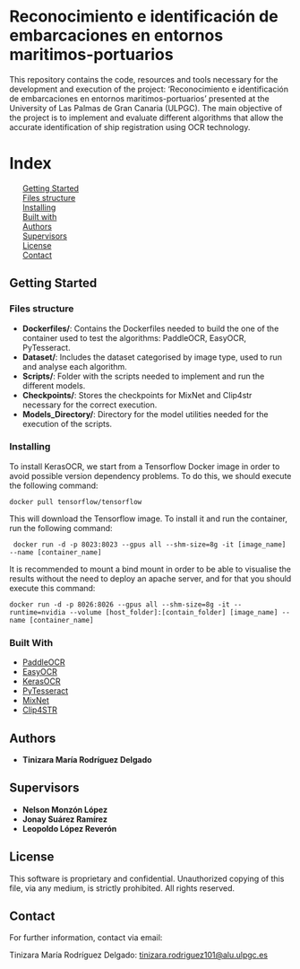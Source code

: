 # Reconocimiento e identificación de embarcaciones en entornos maritimos-portuarios

This repository contains the code, resources and tools necessary for the development and execution of the project: ‘Reconocimiento e identificación de embarcaciones en entornos maritimos-portuarios’ presented at the University of Las Palmas de Gran Canaria (ULPGC).
The main objective of the project is to implement and evaluate different algorithms that allow the accurate identification of ship registration using OCR technology.


# Index
<ul style="list-style-type: none;">
  <li style="list-style-type: none;"><strong></strong><a href="#2">Getting Started</a></li>
  <li style="list-style-type: none;"><strong></strong><a href="#3">Files structure</a></li>
  <li style="list-style-type: none;"><strong></strong><a href="#4">Installing</a></li>
  <li style="list-style-type: none;"><strong></strong><a href="#5">Built with</a></li>
  <li style="list-style-type: none;"><strong></strong><a href="#6">Authors</a></li
  <li style="list-style-type: none;"><strong></strong><a href="#7">Supervisors</a></li>
  <li style="list-style-type: none;"><strong></strong><a href="#8">License</a></li>
  <li style="list-style-type: none;"><strong></strong><a href="#9">Contact</a></li>
</ul>


## Getting Started <div id="2" />


### Files structure <div id="3" />

- **Dockerfiles/**: Contains the Dockerfiles needed to build the one of the container used to test the algorithms: PaddleOCR, EasyOCR, PyTesseract.
- **Dataset/**: Includes the dataset categorised by image type, used to run and analyse each algorithm.
- **Scripts/**: Folder with the scripts needed to implement and run the different models.
- **Checkpoints/**: Stores the checkpoints for MixNet and Clip4str necessary for the correct execution.
- **Models_Directory/**: Directory for the model utilities needed for the execution of the scripts.


### Installing <div id="4" />
To install KerasOCR, we start from a Tensorflow Docker image in order to avoid possible version dependency problems. To do this, we should execute the following command: 

 ```docker pull tensorflow/tensorflow```

This will download the Tensorflow image. To install it and run the container, run the following command:

 ``` docker run -d -p 8023:8023 --gpus all --shm-size=8g -it [image_name] --name [container_name]```

It is recommended to mount a bind mount in order to be able to visualise the results without the need to deploy an apache server, and for that you should execute this command: 

   ```docker run -d -p 8026:8026 --gpus all --shm-size=8g -it --runtime=nvidia --volume [host_folder]:[contain_folder] [image_name] --name [container_name]```


### Built With <div id="5" />

* [PaddleOCR](https://github.com/PaddlePaddle/PaddleOCR)
* [EasyOCR](https://github.com/JaidedAI/EasyOCR)
* [KerasOCR](https://github.com/faustomorales/keras-ocr) 
* [PyTesseract](https://github.com/h/pytesseract) 
* [MixNet](https://github.com/D641593/MixNet) 
* [Clip4STR](https://github.com/VamosC/CLIP4STR) 


## Authors <div id="6" />

* **Tinizara María Rodríguez Delgado**


## Supervisors <div id="7" />
* **Nelson Monzón López**
* **Jonay Suárez Ramírez**
* **Leopoldo López Reverón**

## License <div id="8" />
This software is proprietary and confidential. Unauthorized copying of this file, via any medium, is strictly prohibited. All rights reserved.

## Contact <div id="9" />
For further information, contact via email:

Tinizara María Rodríguez Delgado: tinizara.rodriguez101@alu.ulpgc.es
